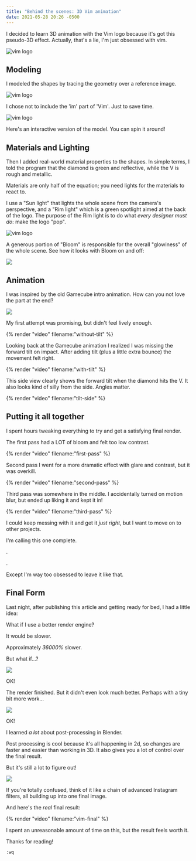 ```yaml
---
title: "Behind the scenes: 3D Vim animation"
date: 2021-05-28 20:26 -0500
---
```


I decided to learn 3D animation with the Vim logo because it's got this pseudo-3D effect. Actually, that's a lie, I'm just obsessed with vim. 

![vim logo](/images/vim-logo.png)

## Modeling

I modeled the shapes by tracing the geometry over a reference image.

![vim logo](/images/logo-wireframe-1.png)

I chose not to include the 'im' part of 'Vim'. Just to save time.

![vim logo](/images/logo-wireframe-2.gif)

Here's an interactive version of the model. You can spin it around!

<script type="module" src="https://unpkg.com/@google/model-viewer/dist/model-viewer.min.js"></script>

<div class="resp-container">
<model-viewer
    class="resp-iframe"
    src="/assets/models/vim.glb"
    poster="/assets/models/vim-poster.png"
    disable-zoom
    camera-controls
    auto-rotate-delay='0'
    interaction-prompt-threshold="1000"
    ar 
    ar-modes="webxr scene-viewer quick-look"
    auto-rotate >
</model-viewer>
</div>

## Materials and Lighting

Then I added real-world material properties to the shapes. In simple terms, I told the program that the diamond is green and reflective, while the V is rough and metallic.

Materials are only half of the equation; you need lights for the materials to react to. 

I use a "Sun light" that lights the whole scene from the camera's perspective, and a "Rim light" which is a green spotlight aimed at the back of the logo. The purpose of the Rim light is to do what *every designer must do*: make the logo "pop". 

![vim logo](/images/vim-lights.png)

A generous portion of "Bloom" is responsible for the overall "glowiness" of the whole scene. See how it looks with Bloom on and off:

![](/images/bloom-toggle.gif)

## Animation

I was inspired by the old Gamecube intro animation. How can you not love the part at the end?

![](/images/gamecube.gif)

My first attempt was promising, but didn't feel lively enough.

{% render "video" filename:"without-tilt" %}

Looking back at the Gamecube animation I realized I was missing the forward tilt on impact. After adding tilt (plus a little extra bounce) the movement felt right.

{% render "video" filename:"with-tilt" %}

This side view clearly shows the forward tilt when the diamond hits the V. It also looks kind of silly from the side. Angles matter.

{% render "video" filename:"tilt-side" %}

## Putting it all together

I spent hours tweaking everything to try and get a satisfying final render. 

The first pass had a LOT of bloom and felt too low contrast.

{% render "video" filename:"first-pass" %}

Second pass I went for a more dramatic effect with glare and contrast, but it was overkill.

{% render "video" filename:"second-pass" %}

Third pass was somewhere in the middle. I accidentally turned on motion blur, but ended up liking it and kept it in! 


{% render "video" filename:"third-pass" %}

I could keep messing with it and get it *just right*, but I want to move on to other projects. 

I'm calling this one complete.

.

.

Except I'm way too obsessed to leave it like that.

## Final Form

Last night, after publishing this article and getting ready for bed, I had a little idea:

What if I use a better render engine? 

It would be slower.

Approximately *36000%* slower.

But what if...?

![](/images/one-eternity-later.jpg)

OK!

The render finished. But it didn't even look much better. Perhaps with a tiny bit more work...

![](/images/5-hours-later.jpg)

OK!

I learned *a lot* about post-processing in Blender.

Post processing is cool because it's all happening in 2d, so changes are faster and easier than working in 3D. It also gives you a lot of control over the final result.

But it's still a lot to figure out!

![](/images/vim-compositing.png)

If you're totally confused, think of it like a chain of advanced Instagram filters, all building up into one final image.

And here's the *real* final result:

{% render "video" filename:"vim-final" %}

I spent an unreasonable amount of time on this, but the result feels worth it.

Thanks for reading! 

`:wq`
